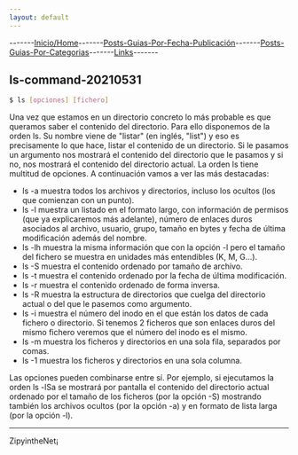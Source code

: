 ```yaml
---
layout: default
---
```

-------[Inicio/Home](./../index.html)-------[Posts-Guias-Por-Fecha-Publicación](./../posts.html)-------[Posts-Guias-Por-Categorias](./../categorias.html)-------[Links](./../links.html)-------

## ls-command-20210531

```bash
$ ls [opciones] [fichero]
```

Una vez que estamos en un directorio concreto lo más probable es que queramos saber el contenido del directorio. Para ello disponemos de la orden ls. Su nombre viene de "listar" (en inglés, "list") y eso es precisamente lo que hace, listar el contenido de un directorio. Si le pasamos un argumento nos mostrará el contenido del directorio que le pasamos y si no, nos mostrará el contenido del directorio actual. La orden ls tiene multitud de opciones. A continuación vamos a ver las más destacadas:

* ls -a muestra todos los archivos y directorios, incluso los ocultos (los que comienzan con un punto).
* ls -l muestra un listado en el formato largo, con información de permisos (que ya explicaremos más adelante), número de enlaces duros asociados al archivo, usuario, grupo, tamaño en bytes y fecha de última modificación además del nombre.
* ls -lh muestra la misma información que con la opción -l pero el tamaño del fichero se muestra en unidades más entendibles (K, M, G...).
* ls -S muestra el contenido ordenado por tamaño de archivo.
* ls -t muestra el contenido ordenado por la fecha de última modificación.
* ls -r muestra el contenido ordenado de forma inversa.
* ls -R muestra la estructura de directorios que cuelga del directorio actual o del que le pasemos como argumento.
* ls -i muestra el número del inodo en el que están los datos de cada fichero o directorio. Si tenemos 2 ficheros que son enlaces duros del mismo fichero veremos que el número del inodo es el mismo.
* ls -m muestra los ficheros y directorios en una sola fila, separados por comas.
* ls -1 muestra los ficheros y directorios en una sola columna.

Las opciones pueden combinarse entre sí. Por ejemplo, si ejecutamos la orden ls -lSa se mostrará por pantalla el contenido del directorio actual ordenado por el tamaño de los ficheros (por la opción -S) mostrando también los archivos ocultos (por la opción -a) y en formato de lista larga (por la opción -l).


-----------------------------------------------------------------------------

ZipyintheNet¡